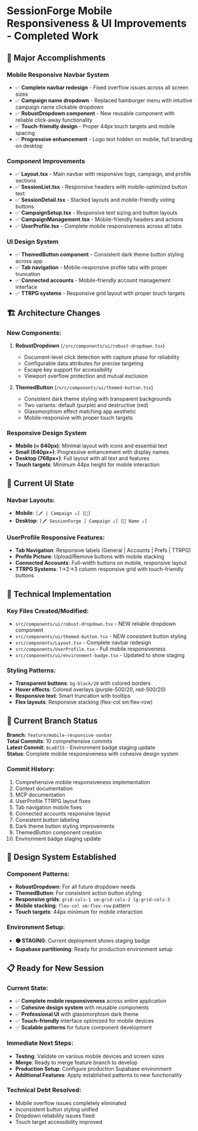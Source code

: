# SessionForge Mobile Responsiveness & UI Improvements - Completed Work

## 🎯 Major Accomplishments

### **Mobile Responsive Navbar System**
- ✅ **Complete navbar redesign** - Fixed overflow issues across all screen sizes
- ✅ **Campaign name dropdown** - Replaced hamburger menu with intuitive campaign name clickable dropdown
- ✅ **RobustDropdown component** - New reusable component with reliable click-away functionality
- ✅ **Touch-friendly design** - Proper 44px touch targets and mobile spacing
- ✅ **Progressive enhancement** - Logo text hidden on mobile, full branding on desktop

### **Component Improvements**
- ✅ **Layout.tsx** - Main navbar with responsive logo, campaign, and profile sections
- ✅ **SessionList.tsx** - Responsive headers with mobile-optimized button text
- ✅ **SessionDetail.tsx** - Stacked layouts and mobile-friendly voting buttons 
- ✅ **CampaignSetup.tsx** - Responsive text sizing and button layouts
- ✅ **CampaignManagement.tsx** - Mobile-friendly headers and actions
- ✅ **UserProfile.tsx** - Complete mobile responsiveness across all tabs

### **UI Design System**
- ✅ **ThemedButton component** - Consistent dark theme button styling across app
- ✅ **Tab navigation** - Mobile-responsive profile tabs with proper truncation
- ✅ **Connected accounts** - Mobile-friendly account management interface
- ✅ **TTRPG systems** - Responsive grid layout with proper touch targets

## 🏗️ Architecture Changes

### **New Components:**
1. **RobustDropdown** (`/src/components/ui/robust-dropdown.tsx`)
   - Document-level click detection with capture phase for reliability
   - Configurable data attributes for precise targeting
   - Escape key support for accessibility
   - Viewport overflow protection and mutual exclusion

2. **ThemedButton** (`/src/components/ui/themed-button.tsx`)
   - Consistent dark theme styling with transparent backgrounds
   - Two variants: default (purple) and destructive (red)
   - Glassmorphism effect matching app aesthetic
   - Mobile-responsive with proper touch targets

### **Responsive Design System**
- **Mobile (< 640px)**: Minimal layout with icons and essential text
- **Small (640px+)**: Progressive enhancement with display names
- **Desktop (768px+)**: Full layout with all text and features
- **Touch targets**: Minimum 44px height for mobile interaction

## 🎨 Current UI State

### **Navbar Layouts:**
- **Mobile**: `[🗡️ | Campaign ↓] [👤]`
- **Desktop**: `[🗡️ SessionForge | Campaign ↓] [👤 Name ↓]`

### **UserProfile Responsive Features:**
- **Tab Navigation**: Responsive labels (General | Accounts | Prefs | TTRPG)
- **Profile Picture**: Upload/Remove buttons with mobile stacking
- **Connected Accounts**: Full-width buttons on mobile, responsive layout
- **TTRPG Systems**: 1→2→3 column responsive grid with touch-friendly buttons

## 🔧 Technical Implementation

### **Key Files Created/Modified:**
- `src/components/ui/robust-dropdown.tsx` - NEW reliable dropdown component
- `src/components/ui/themed-button.tsx` - NEW consistent button styling
- `src/components/Layout.tsx` - Complete navbar redesign
- `src/components/UserProfile.tsx` - Full mobile responsiveness
- `src/components/ui/environment-badge.tsx` - Updated to show staging

### **Styling Patterns:**
- **Transparent buttons**: `bg-black/20` with colored borders
- **Hover effects**: Colored overlays (purple-500/20, red-500/20)
- **Responsive text**: Smart truncation with tooltips
- **Flex layouts**: Responsive stacking (flex-col sm:flex-row)

## 🚀 Current Branch Status

**Branch**: `feature/mobile-responsive-navbar`  
**Total Commits**: 10 comprehensive commits  
**Latest Commit**: `8ca8715` - Environment badge staging update  
**Status**: Complete mobile responsiveness with cohesive design system

### **Commit History:**
1. Comprehensive mobile responsiveness implementation
2. Context documentation 
3. MCP documentation
4. UserProfile TTRPG layout fixes
5. Tab navigation mobile fixes  
6. Connected accounts responsive layout
7. Consistent button labeling
8. Dark theme button styling improvements
9. ThemedButton component creation
10. Environment badge staging update

## 🌟 Design System Established

### **Component Patterns:**
- **RobustDropdown**: For all future dropdown needs
- **ThemedButton**: For consistent action button styling
- **Responsive grids**: `grid-cols-1 sm:grid-cols-2 lg:grid-cols-3`
- **Mobile stacking**: `flex-col sm:flex-row` pattern
- **Touch targets**: 44px minimum for mobile interaction

### **Environment Setup:**
- **🟡 STAGING**: Current deployment shows staging badge
- **Supabase partitioning**: Ready for production environment setup

## 📋 Ready for New Session

### **Current State:**
- ✅ **Complete mobile responsiveness** across entire application
- ✅ **Cohesive design system** with reusable components
- ✅ **Professional UI** with glassmorphism dark theme
- ✅ **Touch-friendly** interface optimized for mobile devices
- ✅ **Scalable patterns** for future component development

### **Immediate Next Steps:**
- **Testing**: Validate on various mobile devices and screen sizes
- **Merge**: Ready to merge feature branch to develop
- **Production Setup**: Configure production Supabase environment
- **Additional Features**: Apply established patterns to new functionality

### **Technical Debt Resolved:**
- Mobile overflow issues completely eliminated
- Inconsistent button styling unified
- Dropdown reliability issues fixed
- Touch target accessibility improved